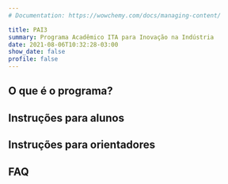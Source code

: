 ```yaml
---
# Documentation: https://wowchemy.com/docs/managing-content/

title: PAI3
summary: Programa Acadêmico ITA para Inovação na Indústria
date: 2021-08-06T10:32:28-03:00
show_date: false
profile: false
---
```


## O que é o programa?

## Instruções para alunos

## Instruções para orientadores

## FAQ
